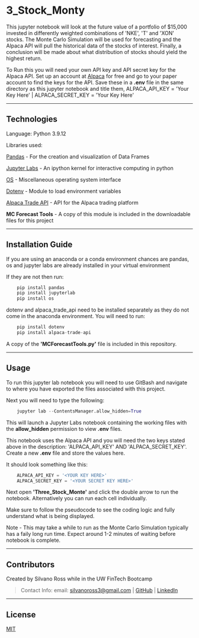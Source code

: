 # 3_Stock_Monty

This jupyter notebook will look at the future value of a portfolio of $15,000 invested 
in differently weighted combinations of 'NKE', 'T' and 'XON' stocks. The Monte Carlo
Simulation will be used for forecasting and the Alpaca API will pull the historical data
of the stocks of interest. Finally, a conclusion will be made about what distribution
of stocks should yield the highest return.

To Run this you will need your own API key and API secret key for the Alpaca API.
Set up an account at [Alpaca](https://alpaca.markets/) for free and go to your
paper account to find the keys for the API. Save these in a **.env** file in the
same directory as this jupyter notebook and title them,
ALPACA_API_KEY = 'Your Key Here' | 
ALPACA_SECRET_KEY = 'Your Key Here'

---

## Technologies

Language: Python 3.9.12

Libraries used:

[Pandas](https://pandas.pydata.org/pandas-docs/stable/index.html) - For the creation and visualization of Data Frames

[Jupyter Labs](https://jupyter.org/) - An ipython kernel for interactive computing in python

[OS](https://docs.python.org/3/library/os.html) - Miscellaneous operating system interface

[Dotenv](https://github.com/motdotla/dotenv) - Module to load environment variables 

[Alpaca Trade API](https://alpaca.markets/docs/) - API for the Alpaca trading platform

**MC Forecast Tools** - A copy of this module is included in the downloadable files for this project

---

## Installation Guide

If you are using an anaconda or a conda environment chances are pandas, os and jupyter labs are already installed in your virtual environment 

If they are not then run:
```python
    pip install pandas
    pip install jupyterlab
    pip install os
```

dotenv and alpaca_trade_api need to be installed separately as they do not come in the anaconda environment.
You will need to run:
```python
    pip install dotenv
    pip install alpaca-trade-api
```

A copy of the **'MCForecastTools.py'** file is included in this repository.

---

## Usage

To run this jupyter lab notebook you will need to use GitBash and navigate to where you have exported the files associated with this project.

Next you will need to type the following:

```python
    jupyter lab --ContentsManager.allow_hidden=True
```

This will launch a Jupyter Labs notebook containing the working files with the **allow_hidden** permission to view **.env** files.

This notebook uses the Alpaca API and you will need the two keys stated above in the description: 'ALPACA_API_KEY' AND 'ALPACA_SECRET_KEY'. Create a new **.env** file and store the values here.

It should look something like this:

```python
    ALPACA_API_KEY = '<YOUR KEY HERE>'
    ALPACA_SECRET_KEY = '<YOUR SECRET KEY HERE>'
```

Next open **'Three_Stock_Monte'** and click the double arrow to run the notebook. Alternatively you can run each cell individually.

Make sure to follow the pseudocode to see the coding logic and fully understand what is being displayed.

Note - This may take a while to run as the Monte Carlo Simulation typically has a faily long run time. Expect around 1-2 minutes of waiting before notebook is complete.

---

## Contributors

Created by Silvano Ross while in the UW FinTech Bootcamp
> Contact Info:
> email: silvanoross3@gmail.com |
> [GitHub](https://github.com/silvanoross) |
> [LinkedIn](https://www.linkedin.com/in/silvano-ross-b6a15a93/)

---

## License

[MIT](LICENSE)



